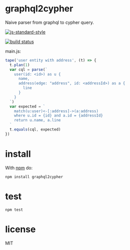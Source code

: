 # graphql2cypher

Naive parser from graphql to cypher query.

[![js-standard-style](https://cdn.rawgit.com/feross/standard/master/badge.svg)](https://github.com/feross/standard)

[![build status](https://api.travis-ci.org/JamesKyburz/graphql2cypher.svg)](https://travis-ci.org/JamesKyburz/graphql2cypher)

main.js:

```javascript
tape('user entity with address', (t) => {
  t.plan(1)
  var cql = parse(`
    user(id: <id>) as u {
      name,
      address(edge: "address", id: <addressId>) as a {
        line
      }
    }
  `)
  var expected = `
    match(u:user)<-[:address]->(a:address)
    where u.id = {id} and a.id = {addressId}
    return u.name, a.line
  `
  t.equals(cql, expected)
})
```

# install

With [npm](https://npmjs.org) do:

```
npm install graphql2cypher
```

# test

```
npm test
```

# license

MIT
